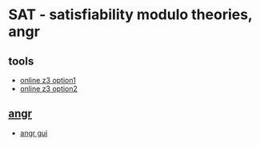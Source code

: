 # SAT - satisfiability modulo theories, angr

## tools

- [online z3 option1](https://compsys-tools.ens-lyon.fr/z3/)
- [online z3 option2](https://rise4fun.com/z3)

## [angr](https://github.com/angr/angr)

- [angr gui](https://github.com/angr/angr-management)

